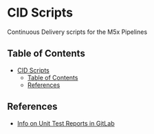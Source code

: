 # CID Scripts

Continuous Delivery scripts for the M5x Pipelines

## Table of Contents
- [CID Scripts](#cid-scripts)
  - [Table of Contents](#table-of-contents)
  - [References](#references)

## References

- [Info on Unit Test Reports in GitLab](https://git.macula.io/help/ci/unit_test_reports)
